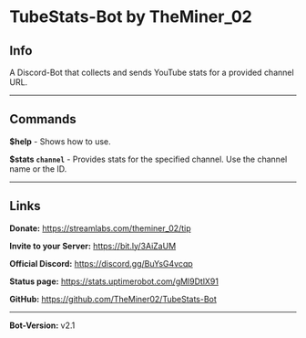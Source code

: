 # TubeStats-Bot by TheMiner_02


## Info
A Discord-Bot that collects and sends YouTube stats for a provided channel URL.

---

## Commands
**$help** - Shows how to use.

**$stats ```channel```** - Provides stats for the specified channel. Use the channel name or the ID.

---

## Links

**Donate:** https://streamlabs.com/theminer_02/tip

**Invite to your Server:** https://bit.ly/3AiZaUM

**Official Discord:** https://discord.gg/BuYsG4vcqp

**Status page:** https://stats.uptimerobot.com/gMl9DtlX91

**GitHub:** https://github.com/TheMiner02/TubeStats-Bot

---

**Bot-Version:** v2.1

